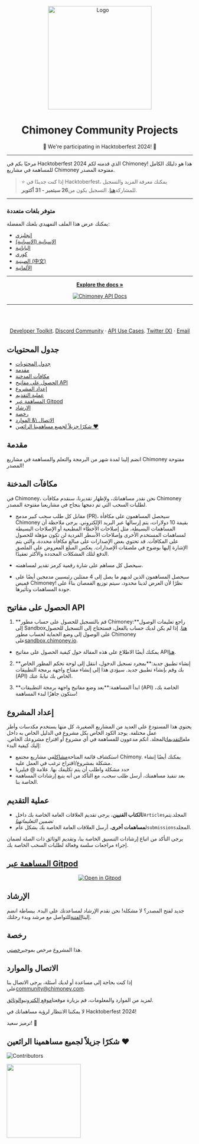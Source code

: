 <div align="center" id="initial">
  <a href="https://chimoney.io/" target="_blank">
  <picture>
    <img src="https://chimoney.io/assets/icons/chimoney-purple-logo.svg" width="280" alt="Logo"/>
  </picture>
  </a>
</div>

<h1 align = "center">Chimoney Community Projects</h1>

<p align="center">🎉 We're participating in Hacktoberfest 2024! 🎉</p>

<!-- # Chimoney Hacktoberfest 2024 -->

* * *

مرحبًا بكم في Hacktoberfest 2024 الذي قدمته لكم Chimoney! هذا هو دليلك الكامل للمساهمة في مشاريع Chimoney مفتوحة المصدر.

> ⭐️ إذا كنت جديدًا في Hacktoberfest، يمكنك معرفة المزيد والتسجيل للمشاركة[هنا](https://hacktoberfest.com/participation/). التسجيل يكون من**26 سبتمبر - 31 أكتوبر**.

* * *

### متوفر بلغات متعددة

يمكنك عرض هذا الملف التمهيدي بلغتك المفضلة:

-   [إنجليزي](README.md)
-   [الإسبانية (الإسبانية)](README-ES.md)
-   [اليابانية](README-JP.md)
-   [كوري](README-KO.md)
-   [الصينية (中文)](README-CN.md)
-   [الألمانية](README-GM.md)

* * *

<p align="center">
<a href="https://chimoney.readme.io/reference/introduction" rel="dofollow"><strong>Explore the docs »</strong></a>
</p>
<p align="center">
<a href="https://chimoney.readme.io/reference/introduction" rel="dofollow">
  <img src="https://img.shields.io/badge/Chimoney%20API%20Docs%20%E2%96%BA-670c78" alt="Chimoney API Docs">
</a>

* * *

   <br />
    <br />
 <p align="center">
<a href="https://chimoney.io/toolkit/"><u>Developer Toolkit</u></a>. 
<a href="https://discord.gg/Q3peDrPG95"><u>Discord Community</u></a>
    ·
<a href="https://chimoney.io/api-use-cases/"><u>API Use Cases</u></a>. 
<a href="https://x.com/chimoney_io"><u>Twitter (X)</u></a>
    ·
<a href="mailto:community@chimoney.com"><u>Email</u></a>
  </p>

## جدول المحتويات

-   [جدول المحتويات](#table-of-contents)
-   [مقدمة](#introduction)
-   [مكافآت المدخنة](#chimoney-rewards)
-   [الحصول على مفاتيح API](#obtaining-api-keys)
-   [إعداد المشروع](#project-setup)
-   [عملية التقديم](#submission-process)
-   [المساهمة عبر Gitpod](#contribute-via-gitpod)
-   [الإرشاد](#mentorship)
-   [رخصة](#license)
-   [الاتصال \\& الموارد](#contact--resources)
-   [شكرًا جزيلاً لجميع مساهمينا الرائعين ❤️](#a-big-thank-you-to-all-our-awesome-contributors-️)

## مقدمة

انضم إلينا لمدة شهر من البرمجة والتعلم والمساهمة في مشاريع Chimoney مفتوحة المصدر!

## مكافآت المدخنة

في Chimoney، نحن نقدر مساهماتك، ولإظهار تقديرنا، سنقدم مكافآت Chimoney لطلبات السحب التي تم دمجها بنجاح في مشاريعنا مفتوحة المصدر.

-   مقابل كل طلب سحب كبير مدمج (PR)، سيحصل المساهمون على مكافأة Chimoney بقيمة 10 دولارات، يتم إرسالها عبر البريد الإلكتروني. يرجى ملاحظة أن المساهمات البسيطة، مثل إصلاحات الأخطاء المطبعية أو الإصلاحات البسيطة لمساهمات المستخدم الأخرى وإصلاحات الأسطر الفردية لن تكون مؤهلة للحصول على المكافآت. قد تحتوي بعض الإصدارات على مبالغ مكافأة محددة، والتي يتم الإشارة إليها بوضوح في ملصقات الإصدارات. يعكس المبلغ المعروض على الملصق الدفع لتلك المشكلات المحددة والأكثر تعقيدًا.

-   سيحصل كل مساهم على شارة رقمية كرمز تقدير لمساهمته.

-   سيحصل المساهمون الذين لديهم ما يصل إلى 4 ممثلين رئيسيين مدمجين أيضًا على قميص Chimoney! نظرًا لأن العرض لدينا محدود، سيتم توزيع القمصان بناءً على جودة المساهمات وتأثيرها.

## الحصول على مفاتيح API

1.  **قم بالتسجيل للحصول على حساب مطور Chimoney:**راجع تعليمات الوصول إلى Sandbox[هنا](https://sandbox.chimoney.io/developers). إذا لم يكن لديك حساب بالفعل، فستحتاج إلى التسجيل للحصول على الوصول إلى وضع الحماية لحساب مطور Chimoney على[sandbox.chimoney.io](https://chimoney.readme.io/reference/sandbox-environment).

-   يمكنك أيضًا الاطلاع على هذه المقالة حول كيفية الحصول على مفاتيح API[هنا](https://community-chimoney.hashnode.dev/getting-started-with-chimoneys-api-chiconnect).

2.  **إنشاء تطبيق جديد:**بمجرد تسجيل الدخول، انتقل إلى لوحة تحكم المطور الخاص بك وقم بإنشاء تطبيق جديد. سيؤدي هذا إلى إنشاء مفتاح واجهة برمجة التطبيقات (API) الخاص بك نيابةً عنك.

3.  **ابدأ المساهمة:**بعد وضع مفاتيح واجهة برمجة التطبيقات (API) الخاصة بك، ستكون جاهزًا لبدء المساهمة!

## إعداد المشروع

يحتوي هذا المستودع على العديد من المشاريع الصغيرة، كل منها يستخدم مكدسات وأطر عمل مختلفة. يوجد الكود الخاص بكل مشروع في الدليل الخاص به داخل ملف[التقديمات](https://github.com/Chimoney/chimoney-community-projects/tree/main/submissions)المجلد. انكم مدعوون للمساهمة في أي مشروع أو اقتراح مشروعك الخاص. إليك كيفية البدء:

-   استكشاف قائمة المتاحة[مشاكل](https://github.com/Chimoney/chimoney-community-projects/issues)في مشاريع مجتمع Chimony. يمكنك أيضًا إنشاء مشكلة بمشروع/اقتراح ترغب في العمل عليه.
-   حدد مشكلة واطلب أن يتم تكليفك بها. علامة @ فيليريا
-   بعد تنفيذ مساهمتك، أرسل طلب سحب، مع التأكد من أنه يتبع إرشادات المساهمة الخاصة بنا.

## عملية التقديم

-   ل**الكتاب الفنيين**، يرجى تقديم العلاقات العامة الخاصة بك داخل`Articles`المجلد._يتم تضمين التعليمات[هنا](https://github.com/Chimoney/chimoney-community-projects/tree/main/submissions/Articles)_
-   ل**مساهمات أخرى**، أرسل العلاقات العامة الخاصة بك بشكل عام`submissions`المجلد.

يرجى التأكد من اتباع إرشادات التنسيق الخاصة بنا، وتقديم الوثائق ذات الصلة لضمان إجراء مراجعات سلسة وفعالة لطلبات السحب الخاصة بك.

## [المساهمة عبر Gitpod](https://www.gitpod.io/docs/introduction)

<p align="center">
  <a href="https://gitpod.io/#https://github.com/Chimoney/Community-projects">
    <img src="https://gitpod.io/button/open-in-gitpod.svg" alt="Open in Gitpod">
  </a>
</p>

## الإرشاد

جديد لفتح المصدر؟ لا مشكلة! نحن نقدم الإرشاد لمساعدتك على البدء. ببساطة انضم إلينا[الفتنة](https://discord.gg/Q3peDrPG95)للتواصل مع مرشد وبدء رحلتك.

## رخصة

هذا المشروع مرخص بموجب[رخصتي](https://github.com/Chimoney/chimoney-community-projects/blob/main/LICENSE).

## الاتصال والموارد

إذا كنت بحاجة إلى مساعدة أو لديك أسئلة، يرجى الاتصال بنا على[community@chimoney.com](mailto:community@chimoney.com).

لمزيد من الموارد والمعلومات، قم بزيارة موقعنا[موقع إلكتروني](https://chimoney.io/)و[الوثائق](https://chimoney.readme.io/reference/introduction).

لا يمكننا الانتظار لرؤية مساهماتك في Hacktoberfest 2024!

ترميز سعيد! 🚀

## شكرًا جزيلاً لجميع مساهمينا الرائعين ❤️

![Contributors](https://contrib.rocks/image?repo=Chimoney/chimoney-community-projects)<br>

<p align="left">
    <a href="#initial">
        <img src="https://img.shields.io/badge/Back_to_Top-%23000000.svg?style=for-the-badge&logo=GitHub&logoColor=white" width="200" padding="#2d2c29" />
    </a>
</p>
